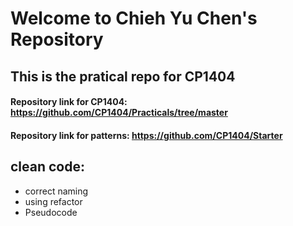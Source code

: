 # Welcome to Chieh Yu Chen's Repository

## This is the pratical repo for CP1404

#### Repository link for CP1404: https://github.com/CP1404/Practicals/tree/master

#### Repository link for patterns: https://github.com/CP1404/Starter

## clean code:

- correct naming
- using refactor
- Pseudocode


